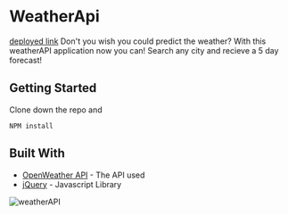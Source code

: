 # WeatherApi
[deployed link](https://taralovestea.github.io/WeatherApi/)
Don't you wish you could predict the weather? With this weatherAPI application now you can! 
Search any city and recieve a 5 day forecast! 

## Getting Started
Clone down the repo and 
```
NPM install
```


## Built With

* [OpenWeather API](https://api.openweathermap.org/) - The API used 
* [jQuery](https://jquery.com/) - Javascript Library 




![weatherAPI](https://user-images.githubusercontent.com/59029999/74108997-21cb0000-4b45-11ea-83e8-85cc8e5fcf6d.png)


